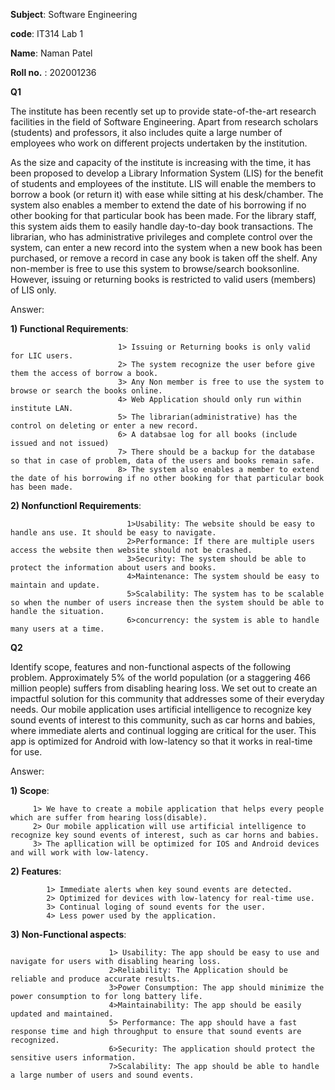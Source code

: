 **Subject**: Software Engineering

**code**: IT314 Lab 1 

**Name**: Naman Patel

**Roll no.** : 202001236

**Q1**

The institute has been recently set up to provide state-of-the-art research facilities in the
field of Software Engineering. Apart from research scholars (students) and professors, it also
includes quite a large number of employees who work on different projects undertaken by
the institution.

As the size and capacity of the institute is increasing with the time, it has been proposed to
develop a Library Information System (LIS) for the benefit of students and employees of the
institute. LIS will enable the members to borrow a book (or return it) with ease while sitting
at his desk/chamber. The system also enables a member to extend the date of his borrowing
if no other booking for that particular book has been made. For the library staff, this system
aids them to easily handle day-to-day book transactions. The librarian, who has
administrative privileges and complete control over the system, can enter a new record into
the system when a new book has been purchased, or remove a record in case any book is
taken off the shelf. Any non-member is free to use this system to browse/search booksonline. 
However, issuing or returning books is restricted to valid users (members) of LIS only.


Answer:

**1) Functional Requirements**:

                            1> Issuing or Returning books is only valid for LIC users.
                            2> The system recognize the user before give them the access of borrow a book.
                            3> Any Non member is free to use the system to browse or search the books online.
                            4> Web Application should only run within institute LAN.
                            5> The librarian(administrative) has the control on deleting or enter a new record.
                            6> A databsae log for all books (include issued and not issued)
                            7> There should be a backup for the database so that in case of problem, data of the users and books remain safe.
                            8> The system also enables a member to extend the date of his borrowing if no other booking for that particular book has been made.


**2) Nonfunctionl Requirements**: 

                              1>Usability: The website should be easy to handle ans use. It should be easy to navigate.
                              2>Performance: If there are multiple users access the website then website should not be crashed.
                              3>Security: The system should be able to protect the information about users and books.
                              4>Maintenance: The system should be easy to maintain and update.
                              5>Scalability: The system has to be scalable so when the number of users increase then the system should be able to handle the situation.
                              6>concurrency: the system is able to handle many users at a time.


**Q2**

Identify scope, features and non-functional aspects of the following problem.
Approximately 5% of the world population (or a staggering 466 million people) suffers from
disabling hearing loss. We set out to create an impactful solution for this community that
addresses some of their everyday needs. Our mobile application uses artificial intelligence to
recognize key sound events of interest to this community, such as car horns and babies,
where immediate alerts and continual logging are critical for the user. This app is optimized
for Android with low-latency so that it works in real-time for use.

Answer:

**1) Scope**:

         1> We have to create a mobile application that helps every people which are suffer from hearing loss(disable).
         2> Our mobile application will use artificial intelligence to recognize key sound events of interest, such as car horns and babies.
         3> The apllication will be optimized for IOS and Android devices and will work with low-latency.

**2) Features**:

            1> Immediate alerts when key sound events are detected.
            2> Optimized for devices with low-latency for real-time use.
            3> Continual loging of sound events for the user.
            4> Less power used by the application.
            
**3) Non-Functional aspects**:

                          1> Usability: The app should be easy to use and navigate for users with disabling hearing loss.
                          2>Reliability: The Application should be reliable and produce accurate results.
                          3>Power Consumption: The app should minimize the power consumption to for long battery life.
                          4>Maintainability: The app should be easily updated and maintained.
                          5> Performance: The app should have a fast response time and high throughput to ensure that sound events are recognized.
                          6>Security: The application should protect the sensitive users information.
                          7>Scalability: The app should be able to handle a large number of users and sound events.
